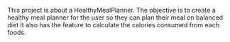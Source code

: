 This project is about a HealthyMealPlanner.
The objective is to create a healthy meal planner for the user so they can plan their meal on balanced diet
It also has the feature to calculate the calories consumed from each foods.
